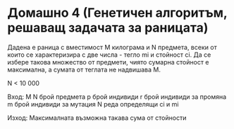 # Домашно 4 (Генетичен алгоритъм, решаващ задачата за раницата)

Дадена е раница с вместимост M килограма и N предмета, всеки от които се характеризира с две числа - тегло mi и стойност ci. Да се избере такова множество от предмети, чиято сумарна стойност е максимална, а сумата от теглата не надвишава M. 

 N < 10 000

 Вход:
 M
 N брой предмета
 p брой индивиди
 r брой индивиди за промяна
 m брой индивиди за мутация
 N реда определящи ci и mi

 Изход: Максималната възможна такава сума от стойности
